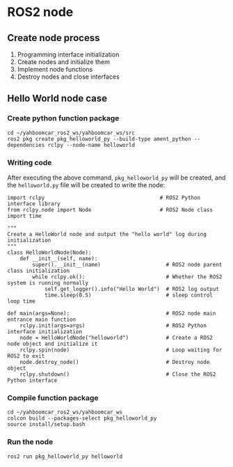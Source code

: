 # ROS2 node

## Create node process
1. Programming interface initialization
2. Create nodes and initialize them
3. Implement node functions
4. Destroy nodes and close interfaces

## Hello World node case

### Create python function package

```
cd ~/yahboomcar_ros2_ws/yahboomcar_ws/src
ros2 pkg create pkg_helloworld_py --build-type ament_python --dependencies rclpy --node-name helloworld
```

### Writing code

After executing the above command, ```pkg_helloworld_py``` will be created, and the ```helloworld.py``` file will be created to write the node:

```
import rclpy                                     # ROS2 Python interface library
from rclpy.node import Node                      # ROS2 Node class
import time

"""
Create a HelloWorld node and output the "hello world" log during initialization
"""
class HelloWorldNode(Node):
    def __init__(self, name):
        super().__init__(name)                     # ROS2 node parent class initialization
        while rclpy.ok():                          # Whether the ROS2 system is running normally
            self.get_logger().info("Hello World")  # ROS2 log output
            time.sleep(0.5)                        # sleep control loop time

def main(args=None):                               # ROS2 node main entrance main function
    rclpy.init(args=args)                          # ROS2 Python interface initialization
    node = HelloWorldNode("helloworld")            # Create a ROS2 node object and initialize it
    rclpy.spin(node)                               # Loop waiting for ROS2 to exit
    node.destroy_node()                            # Destroy node object
    rclpy.shutdown()                               # Close the ROS2 Python interface
```

### Compile function package

```
cd ~/yahboomcar_ros2_ws/yahboomcar_ws
colcon build --packages-select pkg_helloworld_py
source install/setup.bash
```

### Run the node

```
ros2 run pkg_helloworld_py helloworld
```
